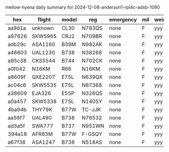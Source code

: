 mellow-hyena daily summary for 2024-12-08-anderson1-rpi4c-adsb-1090

|hex|flight|model|reg|emergency|mil|weirdo|
|--|--|--|--|--|--|--|
|aa9d1a|unknown|CL30|N783QS|none|F|yyy|
|a97626|SKW5965|CRJ2|N709BR|none|F|yyy|
|adb29c|ASA1160|B39M|N982AK|none|F|yyy|
|a46603|UAL1230|B738|N38268|none|F|yyy|
|a95c38|CKS5544|B744|N702CK|none|F|yyy|
|a0f042|N16KM|R66|N16KM|none|F|yyy|
|a8609f|QXE2207|E75L|N639QX|none|F|yyy|
|ac04c6|SKW5535|E75L|N87368|none|F|yyy|
|a38609|EJA326|E55P|N326QS|none|F|yyy|
|a0a457|SKW5338|E75L|N140SY|none|F|yyy|
|4ba94b|THY79K|B77W|TC-JJK|none|F|yyy|
|aa56f7|UAL490|B738|N76532|none|F|yyy|
|ad3a5f|SWA777|B737|N951WN|none|F|yyy|
|394a18|AFR83M|B77W|F-GSQY|none|F|yyy|
|a67f38|ASA1247|B738|N518AS|none|F|yyy|
